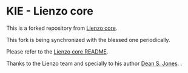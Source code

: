 KIE - Lienzo core
==================

This is a forked repository from [Lienzo core](https://github.com/ahome-it/lienzo-core).

This fork is being synchronized with the blessed one periodically.

Please refer to the [Lienzo core README](https://github.com/ahome-it/lienzo-core/blob/master/README.md).

Thanks to the Lienzo team and specially to his author [Dean S. Jones](mailto:deansjones@gmail.com).
.
